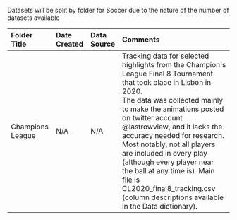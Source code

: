 Datasets will be split by folder for Soccer due to the nature of the number of datasets available

|Folder Title|Date Created|Data Source| Comments                                                                                                                                                                                                                                                                                                                                                                                                                                                                                |
|:----|:---------|:---------|:----------------------------------------------------------------------------------------------------------------------------------------------------------------------------------------------------------------------------------------------------------------------------------------------------------------------------------------------------------------------------------------------------------------------------------------------------------------------------------------|
|Champions League|N/A|N/A| Tracking data for selected highlights from the Champion's League Final 8 Tournament that took place in Lisbon in 2020. <br/> The data was collected mainly to make the animations posted on twitter account @lastrowview, and it lacks the accuracy needed for research. Most notably, not all players are included in every play (although every player near the ball at any time is). Main file is CL2020_final8_tracking.csv (column descriptions available in the Data dictionary). |

